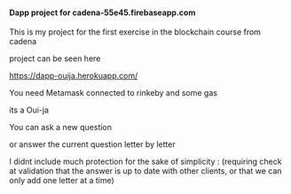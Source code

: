 #### Dapp project for cadena-55e45.firebaseapp.com

This is my project for the first exercise in the blockchain course from cadena

project can be seen here

https://dapp-ouija.herokuapp.com/

You need Metamask connected to rinkeby and some gas

its a Oui-ja

You can ask a new question

or answer the current question letter by letter

I didnt include much protection for the sake of simplicity :
(requiring check at validation that the answer is up to date with other clients, or that we can only add one letter at a time)
